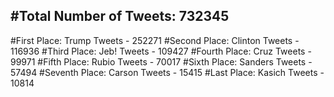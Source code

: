 #Total Number of Tweets: 732345 
---
#First Place: Trump Tweets - 252271
#Second Place: Clinton Tweets - 116936
#Third Place: Jeb! Tweets - 109427
#Fourth Place: Cruz Tweets - 99971
#Fifth Place: Rubio Tweets - 70017
#Sixth Place: Sanders Tweets - 57494
#Seventh Place: Carson Tweets - 15415
#Last Place: Kasich Tweets - 10814
